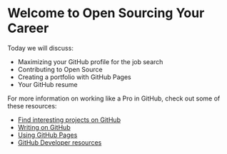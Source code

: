 # Welcome to Open Sourcing Your Career

Today we will discuss:

- Maximizing your GitHub profile for the job search
- Contributing to Open Source 
- Creating a portfolio with GitHub Pages
- Your GitHub resume

For more information on working like a Pro in GitHub, check out some of these resources:

- [Find interesting projects on GitHub](https://github.com/explore)
- [Writing on GitHub](https://help.github.com/categories/writing-on-github/)
- [Using GitHub Pages](https://pages.github.com)
- [GitHub Developer resources](https://developer.github.com/)
